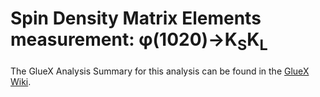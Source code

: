 # Spin Density Matrix Elements measurement: &phi;(1020)->K<sub>S</sub>K<sub>L</sub>

The GlueX Analysis Summary for this analysis can be found in the [GlueX Wiki](https://halldweb.jlab.org/wiki-private/index.php/KsKl_Analysis_Summary#Related_Analyses_.28if_needed.29).